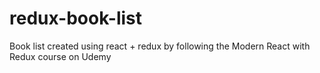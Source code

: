 # redux-book-list
Book list created using react + redux by following the Modern React with Redux course on Udemy
